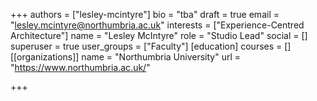+++
authors = ["lesley-mcintyre"]
bio = "tba"
draft = true
email = "lesley.mcintyre@northumbria.ac.uk"
interests = ["Experience-Centred Architecture"]
name = "Lesley McIntyre"
role = "Studio Lead"
social = []
superuser = true
user_groups = ["Faculty"]
[education]
courses = []
[[organizations]]
name = "Northumbria University"
url = "https://www.northumbria.ac.uk/"

+++

